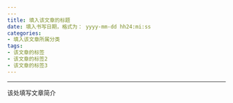 ```yaml
---
---
title: 填入该文章的标题
date: 填入书写日期，格式为： yyyy-mm-dd hh24:mi:ss
categories:
- 填入该文章所属分类
tags:
- 该文章的标签
- 该文章的标签2
- 该文章的标签3
---
```

---
该处填写文章简介
